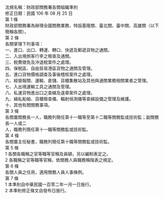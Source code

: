 法規名稱：財政部關務署各關組織準則  
修正日期：民國 106 年 08 月 25 日  
第 1 條  
財政部關務署為辦理全國關務業務，特設基隆關、臺北關、臺中關、高雄關（以下簡稱各關）。  
第 2 條  
各關掌理下列事項：  
一、進口、出口、轉運、轉口、快遞及郵遞貨物之通關。  
二、入出境旅客行李之檢查及通關。  
三、稅費徵免及沖退稅案件之處理。  
四、保稅區、自由貿易港區貨物之通關及管理。  
五、進口貨物價格調查及事後稽核案件之處理。  
六、經營報關、運輸、倉儲、貨櫃集散站及其他與通關業務相關業者之管理。  
七、入出境運輸工具之通關及管理。  
八、私運貨物進出口之查緝及違章案件之處理。  
九、緝私船舶、貨櫃檢查儀、輻射偵測儀等查緝設備之管理及維護。  
十、其他有關關務事項。  
第 3 條  
各關置關務長一人，職務列簡任第十一職等至第十二職等關務監或技術監；副關務長一人或二  
人，職務列簡任第十一職等關務監或技術監。  
第 4 條  
各關置主任秘書，職務列簡任第十職等關務監或技術監。  
第 5 條  
1 各關各職稱之官等職等官稱及員額，另以編制表定之。  
2 各職稱之官等職等官稱，依關務人員職務稱階表之規定。  
第 6 條  
各關人員之任用，適用關務人員人事條例。  
第 7 條  
1 本準則自中華民國一百零二年一月一日施行。  
2 本準則修正條文自發布日施行。  



